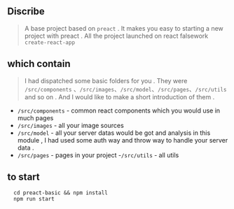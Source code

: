 ## Discribe

  > A base project based on `preact` . It makes you easy to starting a new project with preact . All the project launched on react falsework `create-react-app`  

## which contain

  > I had dispatched some basic folders for you . They were `/src/components` 、`/src/images`、`/src/model`、`/src/pages`、`/src/utils` and so on . And I would like to make a short introduction of them .

  - `/src/components` - common react components which you would use in much pages
  - `/src/images`     - all your image sources
  - `/src/model`      - all your server datas would be got and analysis in this module , I had used some auth way and throw way to handle your server data .
  - `/src/pages`      - pages in your project 
  -`/src/utils`       - all utils

## to start

  ```
    cd preact-basic && npm install
    npm run start

  ```